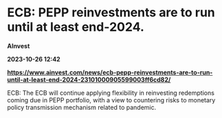 # ECB: PEPP reinvestments are to run until at least end-2024.
**AInvest**

**2023-10-26 12:42**

**https://www.ainvest.com/news/ecb-pepp-reinvestments-are-to-run-until-at-least-end-2024-23101000905599003ff6cd82/**

ECB: The ECB will continue applying flexibility in reinvesting redemptions coming due in PEPP portfolio, with a view to countering risks to monetary policy transmission mechanism related to pandemic.